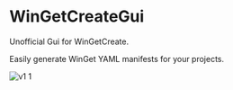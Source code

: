 # WinGetCreateGui
Unofficial Gui for WinGetCreate.

Easily generate WinGet YAML manifests for your projects.





![v1 1](https://github.com/7gxycn08/WinGetCreateGui/assets/121936658/6238f49c-0b2c-49cb-aba2-0ebf760accc0)
